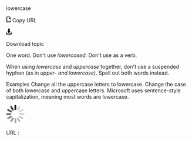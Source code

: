 # 

lowercase

![Copy URL](media/lowercase/Copy.png)
Copy URL

![Download](media/lowercase/Download.png)

Download topic

One word. Don't use *lowercased*. Don't use as a verb.

When using *lowercase* and *uppercase* together, don't use a suspended hyphen (as in *upper- and lowercase)*. Spell out both words instead. 

Examples
Change all the uppercase letters to lowercase.
Change the case of both lowercase and uppercase letters.
Microsoft uses sentence-style capitalization, meaning most words are lowercase.

![In progress](media/lowercase/activity-large.gif)

URL :
